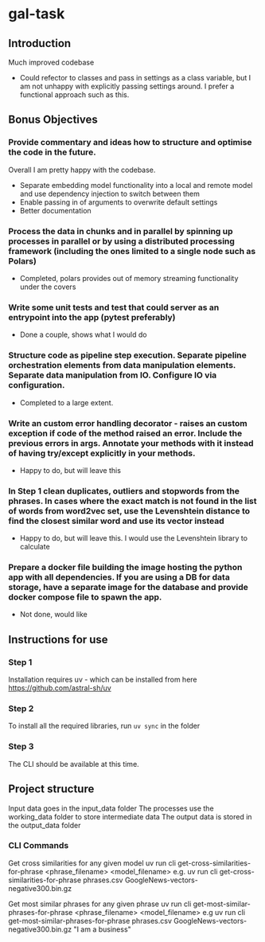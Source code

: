# gal-task

## Introduction

Much improved codebase

- Could refector to classes and pass in settings as a class variable, but I am not unhappy with explicitly
passing settings around. I prefer a functional approach such as this.








## Bonus Objectives

### Provide commentary and ideas how to structure and optimise the code in the future.
Overall I am pretty happy with the codebase.
- Separate embedding model functionality into a local and remote model and use dependency injection to switch between them
- Enable passing in of arguments to overwrite default settings
- Better documentation

### Process the data in chunks and in parallel by spinning up processes in parallel or by using a distributed processing framework (including the ones limited to a single node such as Polars)
- Completed, polars provides out of memory streaming functionality under the covers

### Write some unit tests and test that could server as an entrypoint into the app (pytest preferably)
- Done a couple, shows what I would do

### Structure code as pipeline step execution. Separate pipeline orchestration elements from data manipulation elements. Separate data manipulation from IO. Configure IO via configuration.
- Completed to a large extent.

### Write an custom error handling decorator - raises an custom exception if code of the method raised an error. Include the previous errors in args. Annotate your methods with it instead of having try/except explicitly in your methods.
- Happy to do, but will leave this


### In Step 1  clean duplicates, outliers and stopwords from the phrases. In cases where the exact match is not found in the list of words from word2vec set, use the Levenshtein distance to find the closest similar word and use its vector instead
- Happy to do, but will leave this. I would use the Levenshtein library to calculate

### Prepare a docker file building the image hosting the python app with all dependencies. If you are using a DB for data storage, have a separate image for the database and provide docker compose file to spawn the app.
- Not done, would like



## Instructions for use

### Step 1
Installation requires uv - which can be installed from here
https://github.com/astral-sh/uv

### Step 2
To install all the required libraries, run `uv sync` in the folder

### Step 3
The CLI should be available at this time.


## Project structure

Input data goes in the input_data folder
The processes use the working_data folder to store intermediate data
The output data is stored in the output_data folder


### CLI Commands


Get cross similarities for any given model
    uv run cli get-cross-similarities-for-phrase <phrase_filename> <model_filename>
e.g.
    uv run cli get-cross-similarities-for-phrase phrases.csv GoogleNews-vectors-negative300.bin.gz

Get most similar phrases for any given phrase
    uv run cli get-most-similar-phrases-for-phrase <phrase_filename> <model_filename>
e.g
    uv run cli get-most-similar-phrases-for-phrase phrases.csv GoogleNews-vectors-negative300.bin.gz "I am a business"
    
